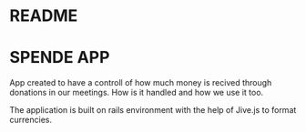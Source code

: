 # README

<h1>SPENDE APP</h1> 

App created to have a controll of how much money is recived through donations in our meetings. How is it handled and how we use it too. 

<p>The application is built on rails environment with the help of Jive.js to format currencies.</p>